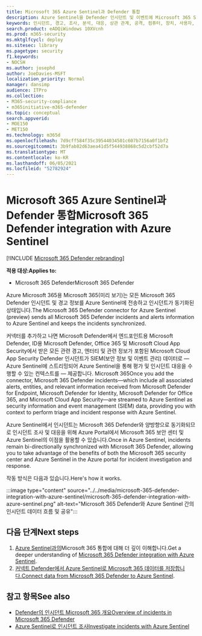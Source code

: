 ```yaml
---
title: Microsoft 365 Azure Sentinel과 Defender 통합
description: Azure Sentinel을 Defender 인시던트 및 이벤트에 Microsoft 365 SIEM으로 사용하세요.
keywords: 인시던트, 경고, 조사, 분석, 대응, 상관 관계, 공격, 컴퓨터, 장치, 사용자, ID, ID, 사서함, 전자 메일, 365, Microsoft, m365
search.product: eADQiWindows 10XVcnh
ms.prod: m365-security
ms.mktglfcycl: deploy
ms.sitesec: library
ms.pagetype: security
f1.keywords:
- NOCSH
ms.author: josephd
author: JoeDavies-MSFT
localization_priority: Normal
manager: dansimp
audience: ITPro
ms.collection:
- M365-security-compliance
- m365initiative-m365-defender
ms.topic: conceptual
search.appverid:
- MOE150
- MET150
ms.technology: m365d
ms.openlocfilehash: 7d9cff584f35c39544034501c607b7156a0f1bf2
ms.sourcegitcommit: 3b9fab82d63aea41d5f544938868c5d2cbf52d7a
ms.translationtype: MT
ms.contentlocale: ko-KR
ms.lasthandoff: 06/05/2021
ms.locfileid: "52782924"
---
```

# <a name="microsoft-365-defender-integration-with-azure-sentinel"></a><span data-ttu-id="50165-104">Microsoft 365 Azure Sentinel과 Defender 통합</span><span class="sxs-lookup"><span data-stu-id="50165-104">Microsoft 365 Defender integration with Azure Sentinel</span></span>

[!INCLUDE [Microsoft 365 Defender rebranding](../includes/microsoft-defender.md)]

<span data-ttu-id="50165-105">**적용 대상:**</span><span class="sxs-lookup"><span data-stu-id="50165-105">**Applies to:**</span></span>
- <span data-ttu-id="50165-106">Microsoft 365 Defender</span><span class="sxs-lookup"><span data-stu-id="50165-106">Microsoft 365 Defender</span></span>

<span data-ttu-id="50165-107">Azure Microsoft 365용 Microsoft 365(미리 보기)는 모든 Microsoft 365 Defender 인시던트 및 경고 정보를 Azure Sentinel에 전송하고 인시던트가 동기화된 상태입니다.</span><span class="sxs-lookup"><span data-stu-id="50165-107">The Microsoft 365 Defender connector for Azure Sentinel (preview) sends all Microsoft 365 Defender incidents and alerts information to Azure Sentinel and keeps the incidents synchronized.</span></span> 

<span data-ttu-id="50165-108">커넥터를 추가하고 나면 Microsoft Defender에서 엔드포인트용 Microsoft Defender, ID용 Microsoft Defender, Office 365 및 Microsoft Cloud App Security에서 받은 모든 관련 경고, 엔터티 및 관련 정보가 포함된 Microsoft Cloud App Security Defender 인시던트가 SIEM(보안 정보 및 이벤트 관리) 데이터로 &mdash; Azure Sentinel에 스트리밍되어 Azure Sentinel을 통해 평가 및 인시던트 대응을 수행할 수 있는 컨텍스트를 &mdash; 제공합니다. Microsoft 365</span><span class="sxs-lookup"><span data-stu-id="50165-108">Once you add the connector, Microsoft 365 Defender incidents&mdash;which include all associated alerts, entities, and relevant information received from Microsoft Defender for Endpoint, Microsoft Defender for Identity, Microsoft Defender for Office 365, and Microsoft Cloud App Security&mdash;are streamed to Azure Sentinel as security information and event management (SIEM) data, providing you with context to perform triage and incident response with Azure Sentinel.</span></span> 

<span data-ttu-id="50165-109">Azure Sentinel에서 인시던트는 Microsoft 365 Defender와 양방향으로 동기화되므로 인시던트 조사 및 대응을 위해 Azure Portal에서 Microsoft 365 보안 센터 및 Azure Sentinel의 이점을 활용할 수 있습니다.</span><span class="sxs-lookup"><span data-stu-id="50165-109">Once in Azure Sentinel, incidents remain bi-directionally synchronized with Microsoft 365 Defender, allowing you to take advantage of the benefits of both the Microsoft 365 security center and Azure Sentinel in the Azure portal for incident investigation and response.</span></span>

<span data-ttu-id="50165-110">작동 방식은 다음과 있습니다.</span><span class="sxs-lookup"><span data-stu-id="50165-110">Here's how it works.</span></span>

:::image type="content" source="../../media/microsoft-365-defender-integration-with-azure-sentinel/microsoft-365-defender-integration-with-azure-sentinel.png" alt-text="Microsoft 365 Defender와 Azure Sentinel 간의 인시던트 데이터 흐름 및 공유":::

## <a name="next-steps"></a><span data-ttu-id="50165-112">다음 단계</span><span class="sxs-lookup"><span data-stu-id="50165-112">Next steps</span></span>

1. <span data-ttu-id="50165-113">[Azure Sentinel과의](/azure/sentinel/microsoft-365-defender-sentinel-integration)Microsoft 365 통합에 대해 더 깊이 이해합니다.</span><span class="sxs-lookup"><span data-stu-id="50165-113">Get a deeper understanding of [Microsoft 365 Defender integration with Azure Sentinel](/azure/sentinel/microsoft-365-defender-sentinel-integration).</span></span>
2. <span data-ttu-id="50165-114">[커넥트 Defender에서 Azure Sentinel로 Microsoft 365 데이터를 저장합니다.](/azure/sentinel/connect-microsoft-365-defender)</span><span class="sxs-lookup"><span data-stu-id="50165-114">[Connect data from Microsoft 365 Defender to Azure Sentinel](/azure/sentinel/connect-microsoft-365-defender).</span></span>

## <a name="see-also"></a><span data-ttu-id="50165-115">참고 항목</span><span class="sxs-lookup"><span data-stu-id="50165-115">See also</span></span>

- [<span data-ttu-id="50165-116">Defender의 인시던트 Microsoft 365 개요</span><span class="sxs-lookup"><span data-stu-id="50165-116">Overview of incidents in Microsoft 365 Defender</span></span>](incidents-overview.md)
- [<span data-ttu-id="50165-117">Azure Sentinel로 인시던트 조사</span><span class="sxs-lookup"><span data-stu-id="50165-117">Investigate incidents with Azure Sentinel</span></span>](/azure/sentinel/tutorial-investigate-cases)
